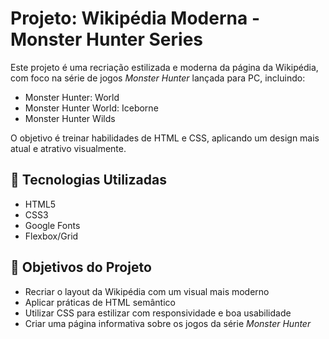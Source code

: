 # Projeto: Wikipédia Moderna - Monster Hunter Series

Este projeto é uma recriação estilizada e moderna da página da Wikipédia, com foco na série de jogos *Monster Hunter* lançada para PC, incluindo:

- Monster Hunter: World  
- Monster Hunter World: Iceborne  
- Monster Hunter Wilds

O objetivo é treinar habilidades de HTML e CSS, aplicando um design mais atual e atrativo visualmente.

## 🔧 Tecnologias Utilizadas

- HTML5
- CSS3
- Google Fonts
- Flexbox/Grid

## 🎯 Objetivos do Projeto

- Recriar o layout da Wikipédia com um visual mais moderno
- Aplicar práticas de HTML semântico
- Utilizar CSS para estilizar com responsividade e boa usabilidade
- Criar uma página informativa sobre os jogos da série *Monster Hunter*


